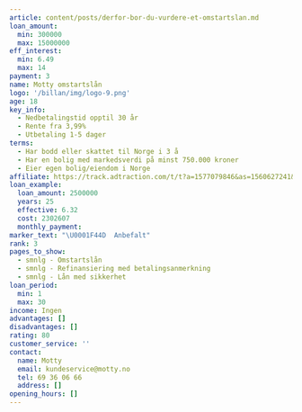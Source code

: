 ```yaml
---
article: content/posts/derfor-bor-du-vurdere-et-omstartslan.md
loan_amount:
  min: 300000
  max: 15000000
eff_interest:
  min: 6.49
  max: 14
payment: 3
name: Motty omstartslån
logo: '/billan/img/logo-9.png'
age: 18
key_info:
  - Nedbetalingstid opptil 30 år
  - Rente fra 3,99%
  - Utbetaling 1-5 dager
terms:
  - Har bodd eller skattet til Norge i 3 å
  - Har en bolig med markedsverdi på minst 750.000 kroner
  - Eier egen bolig/eiendom i Norge
affiliate: https://track.adtraction.com/t/t?a=1577079846&as=1560627241&t=2&tk=1
loan_example:
  loan_amount: 2500000
  years: 25
  effective: 6.32
  cost: 2302607
  monthly_payment:
marker_text: "\U0001F44D  Anbefalt"
rank: 3
pages_to_show:
  - smnlg - Omstartslån
  - smnlg - Refinansiering med betalingsanmerkning
  - smnlg - Lån med sikkerhet
loan_period:
  min: 1
  max: 30
income: Ingen
advantages: []
disadvantages: []
rating: 80
customer_service: ''
contact:
  name: Motty
  email: kundeservice@motty.no
  tel: 69 36 06 66
  address: []
opening_hours: []
---
```

